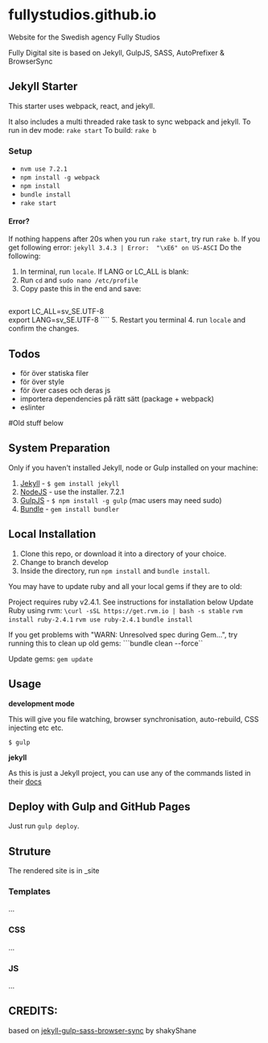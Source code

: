 fullystudios.github.io
=============================
Website for the Swedish agency Fully Studios

Fully Digital site is based on Jekyll, GulpJS, SASS, AutoPrefixer &amp; BrowserSync

## Jekyll Starter

This starter uses webpack, react, and jekyll.

It also includes a multi threaded rake task to sync webpack and jekyll.
To run in dev mode: `rake start`
To build: `rake b`

### Setup

- `nvm use 7.2.1`
- `npm install -g webpack`
- `npm install`
- `bundle install`
- `rake start`

#### Error?
If nothing happens after 20s when you run `rake start`, try run `rake b`. If you get following error:
```jekyll 3.4.3 | Error:  "\xE6" on US-ASCI```
Do the following:

1. In terminal, run `locale`. If LANG or LC_ALL is blank:
2. Run `cd` and `sudo nano /etc/profile`
3. Copy paste this in the end and save:
    ```
export LC_ALL=sv_SE.UTF-8  
export LANG=sv_SE.UTF-8
    ````
5. Restart you terminal
4. run `locale` and confirm the changes. 

## Todos
- för över statiska filer
- för över style
- för över cases och deras js
- importera dependencies på rätt sätt (package + webpack)
- eslinter

#Old stuff below

## System Preparation
Only if you haven't installed Jekyll, node or Gulp installed on your machine:

1. [Jekyll](http://jekyllrb.com/) - `$ gem install jekyll`
2. [NodeJS](http://nodejs.org) - use the installer. 7.2.1
3. [GulpJS](https://github.com/gulpjs/gulp) - `$ npm install -g gulp` (mac users may need sudo)
4. [Bundle](http://bundler.io/) -  `gem install bundler`

## Local Installation

1. Clone this repo, or download it into a directory of your choice.
2. Change to branch develop 
3. Inside the directory, run `npm install` and `bundle install`.

You may have to update ruby and all your local gems if they are to old:

Project requires ruby v2.4.1. See instructions for installation below
Update Ruby using rvm:
```\curl -sSL https://get.rvm.io | bash -s stable```
```rvm install ruby-2.4.1```
```rvm use ruby-2.4.1```
```bundle install```

If you get problems with "WARN: Unresolved spec during Gem...", try running this to clean up old gems:
```bundle clean --force``

Update gems:
```gem update```
 

## Usage

**development mode**

This will give you file watching, browser synchronisation, auto-rebuild, CSS injecting etc etc.

``` shell
$ gulp
```

**jekyll**

As this is just a Jekyll project, you can use any of the commands listed in their [docs](http://jekyllrb.com/docs/usage/)

## Deploy with Gulp and GitHub Pages

Just run `gulp deploy`.


## Struture

The rendered site is in _site

### Templates

...

### CSS

...

### JS

...


## CREDITS:

based on [jekyll-gulp-sass-browser-sync](https://github.com/shakyShane/jekyll-gulp-sass-browser-sync) by shakyShane
